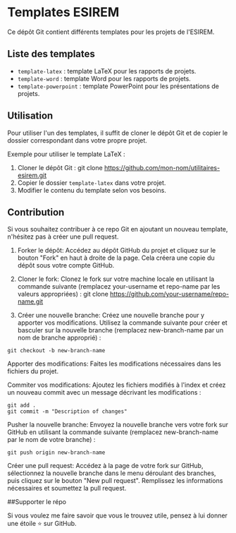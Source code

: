 # Templates ESIREM

Ce dépôt Git contient différents templates pour les projets de l'ESIREM.

## Liste des templates

- `template-latex` : template LaTeX pour les rapports de projets.
- `template-word` : template Word pour les rapports de projets.
- `template-powerpoint` : template PowerPoint pour les présentations de projets.

## Utilisation

Pour utiliser l'un des templates, il suffit de cloner le dépôt Git et de copier le dossier correspondant dans votre propre projet.

Exemple pour utiliser le template LaTeX :

1. Cloner le dépôt Git : git clone https://github.com/mon-nom/utilitaires-esirem.git
2. Copier le dossier `template-latex` dans votre projet.
3. Modifier le contenu du template selon vos besoins.

## Contribution
Si vous souhaitez contribuer à ce repo Git en ajoutant un nouveau template, n'hésitez pas à créer une pull request.

1. Forker le dépôt: Accédez au dépôt GitHub du projet et cliquez sur le bouton "Fork" en haut à droite de la page. Cela créera une copie du dépôt sous votre compte GitHub.

2. Cloner le fork: Clonez le fork sur votre machine locale en utilisant la commande suivante (remplacez your-username et repo-name par les valeurs appropriées) :
git clone https://github.com/your-username/repo-name.git

3. Créer une nouvelle branche: Créez une nouvelle branche pour y apporter vos modifications. Utilisez la commande suivante pour créer et basculer sur la nouvelle branche (remplacez new-branch-name par un nom de branche approprié) :

```
git checkout -b new-branch-name
```
Apporter des modifications: Faites les modifications nécessaires dans les fichiers du projet.

Commiter vos modifications: Ajoutez les fichiers modifiés à l'index et créez un nouveau commit avec un message décrivant les modifications :
```
git add .
git commit -m "Description of changes"
```
Pusher la nouvelle branche: Envoyez la nouvelle branche vers votre fork sur GitHub en utilisant la commande suivante (remplacez new-branch-name par le nom de votre branche) :
```
git push origin new-branch-name
```
Créer une pull request: Accédez à la page de votre fork sur GitHub, sélectionnez la nouvelle branche dans le menu déroulant des branches, puis cliquez sur le bouton "New pull request". Remplissez les informations nécessaires et soumettez la pull request.

##Supporter le répo

Si vous voulez me faire savoir que vous le trouvez utile, pensez à lui donner une étoile ⭐ sur GitHub.
